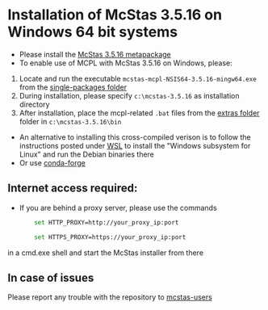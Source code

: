 # Installation of McStas 3.5.16 on Windows 64 bit systems

* Please install the [McStas 3.5.16 metapackage](https://download.mcstas.org/mcstas-3.5.16/Windows/McStas-Metapackage-3.5.16-win64.exe)
* To enable use of MCPL with McStas 3.5.16 on Windows, please:
 1) Locate and run the executable `mcstas-mcpl-NSIS64-3.5.16-mingw64.exe` from the [single-packages folder](https://download.mcstas.org/mcstas-3.5.16/Windows/single-packages)
 2) During installation, please specify `c:\mcstas-3.5.16` as installation directory
 3) After installation, place the mcpl-related `.bat` files from the [extras folder](https://download.mcstas.org/mcstas-3.5.16/Windows/extras) folder in `c:\mcstas-3.5.16\bin`


* An alternative to installing this cross-compiled verison is to follow the instructions
posted under [WSL](WSL/README.md) to install the "Windows subsystem for Linux" and run the Debian binaries there
* Or use [conda-forge](../conda/README.md)

## Internet access required:
* If you are behind a proxy server, please use the commands
	```bash
		set HTTP_PROXY=http://your_proxy_ip:port
	```
	```bash
		set HTTPS_PROXY=https://your_proxy_ip:port
	```
in a cmd.exe shell and start the McStas installer from there	

## In case of issues
Please report any trouble with the repository to [mcstas-users](mailto:mcstas-users@mcstas.org)

